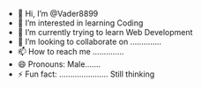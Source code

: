 - 👋 Hi, I’m @Vader8899
- 👀 I’m interested in learning Coding 
- 🌱 I’m currently trying to learn Web Development
- 💞️ I’m looking to collaborate on ..............
- 📫 How to reach me ..............
- 😄 Pronouns: Male.......
- ⚡ Fun fact: ...................... Still thinking 

<!---
Vader8899/Vader8899 is a ✨ special ✨ repository because its `README.md` (this file) appears on your GitHub profile.
You can click the Preview link to take a look at your changes.
--->
